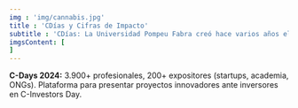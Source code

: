 ```yaml
---
img : 'img/cannabis.jpg'
title : 'CDías y Cifras de Impacto'
subtitle : 'CDías: La Universidad Pompeu Fabra creó hace varios años el “Cannabis Hub”, un referente en la investigación del cannabis medicinal. Impacto en Cifras'
imgsContent: [
]
---
```

**C-Days 2024:** 3.900+ profesionales, 200+ expositores (startups, academia, ONGs). Plataforma para presentar proyectos innovadores ante inversores en C-Investors Day.